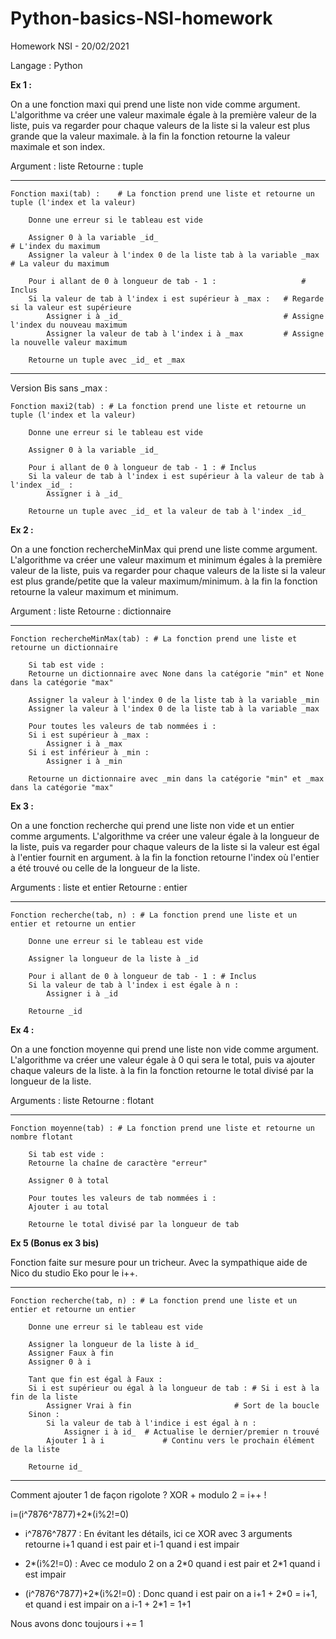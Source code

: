 # Python-basics-NSI-homework


Homework NSI - 20/02/2021

Langage : Python



**Ex 1 :**

On a une fonction maxi qui prend une liste non vide comme argument.
L'algorithme va créer une valeur maximale égale à la première valeur de la liste,
puis va regarder pour chaque valeurs de la liste si la valeur est plus grande que
la valeur maximale. à la fin la fonction retourne la valeur maximale et son index.

Argument : liste
Retourne : tuple

--------------------------------------

	Fonction maxi(tab) :    # La fonction prend une liste et retourne un tuple (l'index et la valeur)

	    Donne une erreur si le tableau est vide

	    Assigner 0 à la variable _id_                                       # L'index du maximum
	    Assigner la valeur à l'index 0 de la liste tab à la variable _max   # La valeur du maximum

	    Pour i allant de 0 à longueur de tab - 1 :                   # Inclus
		Si la valeur de tab à l'index i est supérieur à _max :   # Regarde si la valeur est supérieure
		    Assigner i à _id_                                    # Assigne l'index du nouveau maximum
		    Assigner la valeur de tab à l'index i à _max         # Assigne la nouvelle valeur maximum

	    Retourne un tuple avec _id_ et _max

--------------------------------------

Version Bis sans _max :

	Fonction maxi2(tab) : # La fonction prend une liste et retourne un tuple (l'index et la valeur)

	    Donne une erreur si le tableau est vide

	    Assigner 0 à la variable _id_

	    Pour i allant de 0 à longueur de tab - 1 : # Inclus
		Si la valeur de tab à l'index i est supérieur à la valeur de tab à l'index _id_ :
		    Assigner i à _id_

	    Retourne un tuple avec _id_ et la valeur de tab à l'index _id_







**Ex 2 :**

On a une fonction rechercheMinMax qui prend une liste comme argument.
L'algorithme va créer une valeur maximum et minimum égales à la première valeur de la liste,
puis va regarder pour chaque valeurs de la liste si la valeur est plus grande/petite que
la valeur maximum/minimum. à la fin la fonction retourne la valeur maximum et minimum.

Argument : liste
Retourne : dictionnaire

--------------------------------------

	Fonction rechercheMinMax(tab) : # La fonction prend une liste et retourne un dictionnaire

	    Si tab est vide :
		Retourne un dictionnaire avec None dans la catégorie "min" et None dans la catégorie "max"

	    Assigner la valeur à l'index 0 de la liste tab à la variable _min
	    Assigner la valeur à l'index 0 de la liste tab à la variable _max

	    Pour toutes les valeurs de tab nommées i :
		Si i est supérieur à _max :
		    Assigner i à _max
		Si i est inférieur à _min :
		    Assigner i à _min

	    Retourne un dictionnaire avec _min dans la catégorie "min" et _max dans la catégorie "max"







**Ex 3 :**

On a une fonction recherche qui prend une liste non vide et un entier comme arguments.
L'algorithme va créer une valeur égale à la longueur de la liste, puis va regarder 
pour chaque valeurs de la liste si la valeur est égal à l'entier fournit en argument.
à la fin la fonction retourne l'index où l'entier a été trouvé ou celle de la longueur
de la liste.

Arguments : liste et entier
Retourne  : entier

--------------------------------------

	Fonction recherche(tab, n) : # La fonction prend une liste et un entier et retourne un entier

	    Donne une erreur si le tableau est vide

	    Assigner la longueur de la liste à _id

	    Pour i allant de 0 à longueur de tab - 1 : # Inclus
		Si la valeur de tab à l'index i est égale à n :
		    Assigner i à _id

	    Retourne _id







**Ex 4 :**

On a une fonction moyenne qui prend une liste non vide comme argument.
L'algorithme va créer une valeur égale à 0 qui sera le total, puis va ajouter chaque 
valeurs de la liste. à la fin la fonction retourne le total divisé par la longueur de
la liste.

Arguments : liste
Retourne  : flotant

--------------------------------------

	Fonction moyenne(tab) : # La fonction prend une liste et retourne un nombre flotant

	    Si tab est vide :
		Retourne la chaîne de caractère "erreur"

	    Assigner 0 à total

	    Pour toutes les valeurs de tab nommées i :
		Ajouter i au total

	    Retourne le total divisé par la longueur de tab







**Ex 5 (Bonus ex 3 bis)**

Fonction faite sur mesure pour un tricheur.
Avec la sympathique aide de Nico du studio Eko pour le i++.

--------------------------------------

	Fonction recherche(tab, n) : # La fonction prend une liste et un entier et retourne un entier

	    Donne une erreur si le tableau est vide

	    Assigner la longueur de la liste à id_
	    Assigner Faux à fin
	    Assigner 0 à i

	    Tant que fin est égal à Faux :
		Si i est supérieur ou égal à la longueur de tab : # Si i est à la fin de la liste
			Assigner Vrai à fin                       # Sort de la boucle
		Sinon :
			Si la valeur de tab à l'indice i est égal à n :
				Assigner i à id_  # Actualise le dernier/premier n trouvé
			Ajouter 1 à i             # Continu vers le prochain élément de la liste

	    Retourne id_

--------------------------------------

Comment ajouter 1 de façon rigolote ?
XOR + modulo 2 = i++ !

i=(i^7876^7877)+2*(i%2!=0)

- i^7876^7877 : 
En évitant les détails, ici ce XOR avec 3 arguments retourne i+1 quand i est pair et i-1 quand i est impair

- 2*(i%2!=0) : 
Avec ce modulo 2 on a 2\*0 quand i est pair et 2\*1 quand i est impair

- (i^7876^7877)+2*(i%2!=0) : 
Donc quand i est pair on a i+1 + 2\*0 = i+1, et quand i est impair on a i-1 + 2\*1 = 1+1

Nous avons donc toujours i += 1



